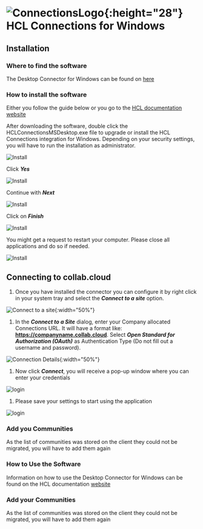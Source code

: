 # ![ConnectionsLogo](/assets/images/HCL_Connection_Master.png){:height="28"} HCL Connections for Windows

## Installation

### Where to find the software

The Desktop Connector for Windows can be found on  [here](https://docs.collab.cloud/help/downloads/)

### How to install the software

Either you follow the guide below or you go to the [HCL documentation website](https://help.hcltechsw.com/connections/v65/connectors/enduser/c_files_window_install_ovr.html)

After downloading the software, double click the HCLConnectionsMSDesktop.exe file to upgrade or install the HCL Connections integration for Windows. Depending on your security settings, you will have to run the installation as administrator.

![Install](/assets/images/screen-shots/mail/windowsplugin1.png)

Click **_Yes_**

![Install](/assets/images/screen-shots/mail/windowsplugin2.png)

Continue with **_Next_**

![Install](/assets/images/screen-shots/mail/windowsplugin3.png)

Click on **_Finish_**

![Install](/assets/images/screen-shots/mail/windowsplugin4.png)

You might get a request to restart your computer.
Please close all applications and do so if needed.

![Install](/assets/images/screen-shots/mail/windowsplugin5.png)

## Connecting to __collab.cloud__

1. Once you have installed the connector you can configure it by right click in your system tray and select the **_Connect to a site_** option.

![Connect to a site](/assets/images/screen-shots/connections/connect-to-a-site.png){:width="50%"}

1. In the **_Connect to a Site_** dialog, enter your Company allocated Connections URL. It will have a format like: **https://companyname.collab.cloud**. Select **_Open Standard for Authorization (OAuth)_** as Authentication Type (Do not fill out a username and password).

![Connection Details](/assets/images/screen-shots/connections/connection-details.png){:width="50%"}

1. Now click **_Connect_**, you will receive a pop-up window where you can enter your credentials

![login](/assets/images/screen-shots/connections/desktoplogin.png)

1. Please save your settings to start using the application

![login](/assets/images/screen-shots/connections/save-settings.png)

### Add you Communities

As the list of communities was stored on the client they could not be migrated, you will have to add them again

### How to Use the Software

Information on how to use the Desktop Connector for Windows can be found on the HCL documentation [website](https://help.hcltechsw.com/connections/v65/connectors/enduser/c_ms_plugins_win_explorer.html)

### Add your Communities

As the list of communities was stored on the client they could not be migrated, you will have to add them again
